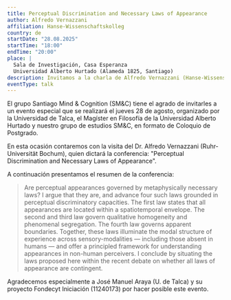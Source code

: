 ```yaml
---
title: Perceptual Discrimination and Necessary Laws of Appearance
author: Alfredo Vernazzani
affiliation: Hanse-Wissenschaftskolleg
country: de
startDate: "28.08.2025"
startTime: "18:00"
endTime: "20:00"
place: |
  Sala de Investigación, Casa Esperanza  
  Universidad Alberto Hurtado (Alameda 1825, Santiago)
description: Invitamos a la charla de Alfredo Vernazzani (Hanse-Wissenschaftskolleg) en la Sala de Investigación, Casa Esperanza el 28.08.2025 - 18:00.
eventType: talk
---
```


El grupo Santiago Mind & Cognition (SM&C) tiene el agrado de invitarles a un evento especial que se realizará el jueves 28 de agosto, organizado por la Universidad de Talca, el Magíster en Filosofía de la Universidad Alberto Hurtado y nuestro grupo de estudios SM&C, en formato de Coloquio de Postgrado.

En esta ocasión contaremos con la visita del Dr. Alfredo Vernazzani (Ruhr-Universität Bochum), quien dictará la conferencia: "Perceptual Discrimination and Necessary Laws of Appearance".

A continuación presentamos el resumen de la conferencia:

> Are perceptual appearances governed by metaphysically necessary laws? I argue that they are, and advance four such laws grounded in perceptual discriminatory capacities. The first law states that all appearances are located within a spatiotemporal envelope. The second and third law govern qualitative homogeneity and phenomenal segregation. The fourth law governs apparent boundaries. Together, these laws illuminate the modal structure of experience across sensory-modalities — including those absent in humans — and offer a principled framework for understanding appearances in non-human perceivers. I conclude by situating the laws proposed here within the recent debate on whether all laws of appearance are contingent.

Agradecemos especialmente a José Manuel Araya (U. de Talca) y su proyecto Fondecyt Iniciación (11240173) por hacer posible este evento.
